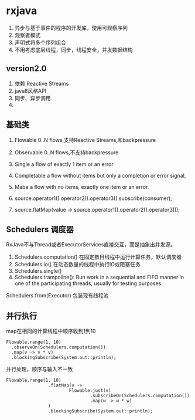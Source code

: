 # rxjava

1. 异步与基于事件的程序的开发库，使用可观察序列
2. 观察者模式
3. 声明式将多个序列组合
4. 不用考虑底层线程，同步，线程安全，并发数据结构

## version2.0
1. 依赖 Reactive Streams
2. java8风格API
3. 同步、异步调用
4. 

## 基础类
1. Flowable     0..N flows,支持Reactive Streams,和backpressure
2. Observable   0..N flows,不支持backpressure
3. Single       a flow of exactly 1 item or an error
4. Completable  a flow without items but only a completion or error signal,
5. Mabe         a flow with no items, exactly one item or an error.

1. source.operator1().operator2().operator3().subscribe(consumer);
2. source.flatMap(value -> source.operator1().operator2().operator3());

## Schedulers 调度器
RxJava不与Thread或者ExecutorServices直接交互，而是抽象出并发源。

1. Schedulers.computation() 在固定数目线程中运行计算任务，默认调度器
2. Schedulers.io()       在动态数量的线程中执行IO或阻塞任务
3. Schedulers.single()
4. Schedulers.trampoline(): Run work in a sequential and FIFO manner in one of the participating threads, usually for testing purposes.

Schedulers.from(Executor) 包装现有线程池

## 并行执行
map在相同的计算线程中顺序收到1到10
```
Flowable.range(1, 10)
  .observeOn(Schedulers.computation())
  .map(v -> v * v)
  .blockingSubscribe(System.out::println);
```
并行处理，顺序与输入不一致
```
Flowable.range(1, 10)
                .flatMap(v ->
                        Flowable.just(v)
                                .subscribeOn(Schedulers.computation())
                                .map(w -> w * w)
                )
                .blockingSubscribe(System.out::println);
```











































